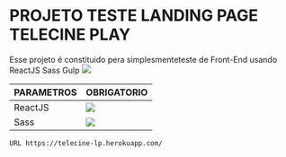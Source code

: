 # PROJETO TESTE LANDING PAGE TELECINE PLAY
Esse projeto é constituido pera simplesmenteteste de Front-End usando ReactJS Sass Gulp 
![](https://i.ibb.co/4KtP9wb/Sem-t-tulo.png)

|   PARAMETROS                                        |   OBRIGATORIO                                                     |
|-----------------------------------------------------|-------------------------------------------------------------------|
|     ReactJS                                        |     ![](https://cdn4.iconfinder.com/data/icons/logos-3/600/React.js_logo-512.png)                                                      |
|      Sass                                          | ![](https://sass-lang.com/assets/img/logos/logo-b6e1ef6e.svg)       |

```bash 
URL https://telecine-lp.herokuapp.com/
```